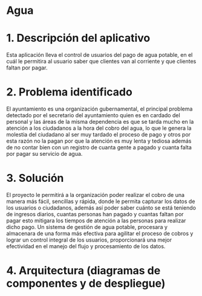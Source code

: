 # Agua
# 1.	Descripción del aplicativo

Esta aplicación lleva el control de usuarios del pago de agua potable, 
en el cuál le permitira al usuario saber que clientes van al corriente y que clientes faltan por pagar.

# 2.	Problema identificado

El ayuntamiento es una organización gubernamental, el principal problema detectado por el secretario del ayuntamiento 
quien es en cardado del personal y las áreas de la misma dependencia es que se tarda mucho en la atención a los ciudadanos 
a la hora del cobro del agua, lo que le genera la molestia del ciudadano al ser muy tardado el proceso de pago y otros 
por esta razón no la pagan por que la atención es muy lenta y tediosa además de no contar bien con un registro de cuanta gente 
a pagado y cuanta falta por pagar su servicio de agua.

# 3.	Solución

El proyecto le permitirá a la organización  poder realizar el cobro de una manera más fácil, sencillas y rápida, 
donde le permita capturar los datos de los usuarios o ciudadanos, además así poder saber cuánto se está teniendo 
de ingresos diarios, cuantas personas han pagado y cuantas faltan por pagar esto mitigara los tiempos de atención 
a las personas para realizar dicho pago. Un sistema de gestión de agua potable, procesara y almacenara de una forma 
más efectiva para agilitar el proceso de cobros y lograr un control integral de los usuarios, proporcionará una mejor 
efectividad en el manejo del flujo y procesamiento de los datos. 

# 4.	Arquitectura (diagramas de componentes y de despliegue)

